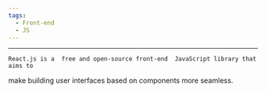 ```yaml
---
tags:
  - Front-end
  - JS
---
```

---
	React.js is a  free and open-source front-end  JavaScript library that aims to
make building user interfaces based on components more seamless.

